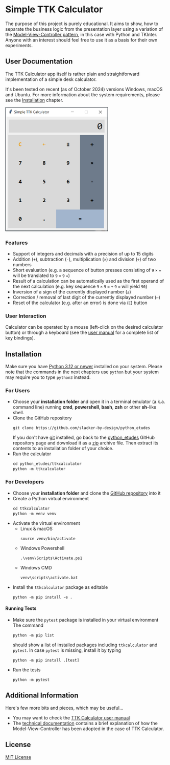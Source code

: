 # Simple TTK Calculator
The purpose of this project is purely educational. It aims to show, how
to separate the business logic from the presentation layer using a variation
of the [Model-View-Controller pattern](https://en.wikipedia.org/wiki/Model%E2%80%93view%E2%80%93controller),
in this case with Python and TKInter. Anyone with an interest should feel
free to use it as a basis for their own experiments.

## User Documentation
The TTK Calculator app itself is rather plain and straightforward implementation
of a simple desk calculator.

It's been tested on recent (as of October 2024) versions Windows, macOS
and Ubuntu. For more information about the system requirements, please
see the [Installation](#installation) chapter.

![TTK Calculator screenshot](docs/ttk_calculator.png)

### Features
- Support of integers and decimals with a precision of up to 15 digits
- Addition (`+`), subtraction (`-`), multiplication (`×`) and division (`÷`)
  of two numbers
- Short evaluation (e.g. a sequence of button presses consisting of 
  `9` `×` `=` will be translated to `9` `×` `9` `=`)
- Result of a calculation can be automatically used as the first operand
  of the next calculation (e.g. key sequence `9` `×` `9` `=` `+` `9` `=` 
  will yield `90`)
- Inversion of a sign of the currently displayed number (`±`)
- Correction / removal of last digit of the currently displayed number (`←`)
- Reset of the calculator (e.g. after an error) is done via (`C`) button

### User Interaction
Calculator can be operated by a mouse (left-click on the desired calculator
button) or through a keyboard (see the [user manual](docs/manual.md#key-bindings)
for a complete list of key bindings).

## Installation
Make sure you have [Python 3.12 or newer](https://www.python.org/downloads/) 
installed on your system. Please note that the commands in the next chapters 
use `python` but your system may require you to type `python3` instead.

### For Users
- Choose your **installation folder** and open it in a terminal emulator
(a.k.a. command line) running **cmd**, **powershell**, **bash**, **zsh** or other
**sh**-like shell.
- Clone the GitHub repository
    ```shell
    git clone https://github.com/slacker-by-design/python_etudes
    ```
    If you don't have [git](https://git-scm.com/) installed, go back to the 
    [python_etudes](https://github.com/slacker-by-design/python_etudes) 
    GitHub repository page and download it as a 
    [zip](https://github.com/slacker-by-design/python_etudes/archive/refs/heads/main.zip)
    archive file. Then extract its contents to an installation folder of your choice.
- Run the calculator
    ```shell
    cd python_etudes/ttkcalculator
    python -m ttkcalculator
    ```

### For Developers
- Choose your **installation folder** and clone the
  [GitHub repository](https://github.com/slacker-by-design/python_etudes) into it
- Create a Python virtual environment
    ```shell
    cd ttkcalculator
    python -m venv venv
    ```
- Activate the virtual environment
    - Linux & macOS
      ```shell
      source venv/bin/activate    
      ```
    - Windows Powershell
      ```shell
      .\venv\Scripts\Activate.ps1
      ```
    - Windows CMD
        ```shell
        venv\scripts\activate.bat
        ```
- Install the `ttkcalculator` package as editable
    ```shell
    python -m pip install -e .
    ```

#### Running Tests
- Make sure the `pytest` package is installed in your virtual environment
    The command
    ```shell
    python -m pip list
    ```
    should show a list of installed packages including `ttkcalculator` and `pytest`.
    In case `pytest` is missing, install it by typing
    ```shell
    python -m pip install .[test]
    ```
- Run the tests
    ```shell
    python -m pytest
    ```

## Additional Information
Here's few more bits and pieces, which may be useful...

- You may want to check the [TTK Calculator user manual](docs/manual.md)
- The [technical documentation](docs/technical_specs.md) contains a brief
  explanation of how the Model-View-Controller has been adopted in the
  case of TTK Calculator.

## License
[MIT License](../LICENSE)
